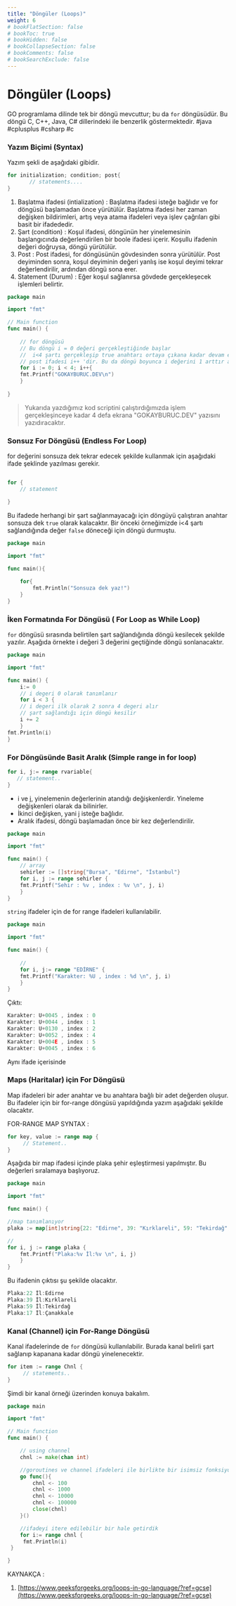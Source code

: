 ```yaml
---
title: "Döngüler (Loops)"
weight: 6
# bookFlatSection: false
# bookToc: true
# bookHidden: false
# bookCollapseSection: false
# bookComments: false
# bookSearchExclude: false
---
```


# Döngüler (Loops)

GO programlama dilinde tek bir döngü mevcuttur; bu da `for` döngüsüdür.  Bu döngü C, C++, Java, C# dillerindeki ile benzerlik göstermektedir. #java #cplusplus #csharp #c 

### Yazım Biçimi (Syntax)

Yazım şekli de aşağıdaki gibidir. 

```go
for initialization; condition; post{
       // statements....
}
```


1. Başlatma ifadesi (intialization) : Başlatma ifadesi isteğe bağlıdır ve for döngüsü başlamadan önce yürütülür. Başlatma ifadesi her zaman değişken bildirimleri, artış veya atama ifadeleri veya işlev çağrıları gibi basit bir ifadededir.
2. Şart (condition) : Koşul ifadesi, döngünün her yinelemesinin başlangıcında değerlendirilen bir boole ifadesi içerir. Koşullu ifadenin değeri doğruysa, döngü yürütülür.
3. Post : Post ifadesi, for döngüsünün gövdesinden sonra yürütülür. Post deyiminden sonra, koşul deyiminin değeri yanlış ise koşul deyimi tekrar değerlendirilir, ardından döngü sona erer.
4. Statement (Durum) : Eğer koşul sağlanırsa gövdede gerçekleşecek işlemleri belirtir.


```go
package main

import "fmt"

// Main function
func main() {
	
	// for döngüsü
	// Bu döngü i = 0 değeri gerçekleştiğinde başlar
	//  i<4 şartı gerçekleşip true anahtarı ortaya çıkana kadar devam eder 
	// post ifadesi i++ 'dir. Bu da döngü boyunca i değerini 1 arttır anlamına gelir.
	for i := 0; i < 4; i++{
	fmt.Printf("GOKAYBURUC.DEV\n")
	}
	
}

```

> Yukarıda yazdığımız kod scriptini çalıştırdığımızda işlem gerçekleşinceye kadar 4 defa ekrana "GOKAYBURUC.DEV" yazısını yazıdıracaktır.

### Sonsuz For Döngüsü (Endless For Loop)

for değerini sonsuza dek tekrar edecek şekilde kullanmak için aşağıdaki ifade şeklinde yazılması gerekir. 

```go

for {
	// statement

}
```

Bu ifadede herhangi bir şart sağlanmayacağı için döngüyü çalıştıran anahtar sonsuza dek `true` olarak kalacaktır. Bir önceki örneğimizde i<4 şartı sağlandığında değer `false` döneceği için döngü durmuştu. 

```go
package main 

import "fmt"

func main(){
	
    for{
        fmt.Println("Sonsuza dek yaz!")
    }
}
```

### İken Formatında For Döngüsü ( For Loop as While Loop)

`for` döngüsü sırasında belirtilen şart sağlandığında döngü kesilecek şekilde yazılır. Aşağıda örnekte i değeri 3 değerini geçtiğinde döngü sonlanacaktır.


```go
package main

import "fmt"

func main() {
	i:= 0
	// i degeri 0 olarak tanımlanır
	for i < 3 {
	// i degeri ilk olarak 2 sonra 4 degeri alır 
	// şart sağlandığı için döngü kesilir
	i += 2
	}
fmt.Println(i)
}
```

### For Döngüsünde Basit Aralık (Simple range in for loop)


```go
for i, j:= range rvariable{
   // statement..
}
```

- i ve j, yinelemenin değerlerinin atandığı değişkenlerdir. Yineleme değişkenleri olarak da bilinirler.  
- İkinci değişken, yani j isteğe bağlıdır.  
- Aralık ifadesi, döngü başlamadan önce bir kez değerlendirilir.


```go
package main

import "fmt"

func main() {
	// array
	sehirler := []string{"Bursa", "Edirne", "İstanbul"}
	for i, j := range sehirler {
	fmt.Printf("Sehir : %v , index : %v \n", j, i)
	}
}
```


`string`  ifadeler için de for range ifadeleri kullanılabilir. 

```go
package main

import "fmt"

func main() {
	
	// 
	for i, j:= range "EDİRNE" {
	fmt.Printf("Karakter: %U , index : %d \n", j, i)
	}	
}
```

Çıktı:
```go
Karakter: U+0045 , index : 0 
Karakter: U+0044 , index : 1 
Karakter: U+0130 , index : 2 
Karakter: U+0052 , index : 4 
Karakter: U+004E , index : 5 
Karakter: U+0045 , index : 6 
```


Aynı ifade içerisinde 

### Maps (Haritalar) için For Döngüsü 

Map ifadeleri bir ader anahtar ve bu anahtara bağlı bir adet değerden oluşur.  Bu ifadeler için bir for-range döngüsü yapıldığında yazım aşağıdaki şekilde olacaktır.

FOR-RANGE MAP SYNTAX  :
```go
for key, value := range map { 
     // Statement.. 
}
```


Aşağıda bir map ifadesi içinde plaka şehir eşleştirmesi yapılmıştır. Bu değerleri sıralamaya başlıyoruz.

```go
package main

import "fmt"

func main() {

//map tanımlanıyor
plaka := map[int]string{22: "Edirne", 39: "Kırklareli", 59: "Tekirdağ", 17: "Çanakkale"}

//
for i, j := range plaka {
	fmt.Printf("Plaka:%v İl:%v \n", i, j)
	}
}
```

Bu ifadenin çıktısı şu şekilde olacaktır.

```go
Plaka:22 İl:Edirne 
Plaka:39 İl:Kırklareli 
Plaka:59 İl:Tekirdağ 
Plaka:17 İl:Çanakkale 
```

### Kanal (Channel) için For-Range Döngüsü 

Kanal ifadelerinde de `for` döngüsü kullanılabilir. Burada kanal belirli şart sağlanıp kapanana kadar döngü yinelenecektir. 

```go
for item := range Chnl { 
     // statements..
}
```

Şimdi bir kanal örneği üzerinden konuya bakalım. 

```go 
package main

import "fmt"

// Main function
func main() {

    // using channel
    chnl := make(chan int)

    //goroutines ve channel ifadeleri ile birlikte bir isimsiz fonksiyon
    go func(){
        chnl <- 100
        chnl <- 1000
        chnl <- 10000
        chnl <- 100000
        close(chnl)
    }()

    //ifadeyi itere edilebilir bir hale getirdik
    for i:= range chnl {
     fmt.Println(i) 
 }

}
```

KAYNAKÇA : 

1. [https://www.geeksforgeeks.org/loops-in-go-language/?ref=gcse](https://www.geeksforgeeks.org/loops-in-go-language/?ref=gcse)
